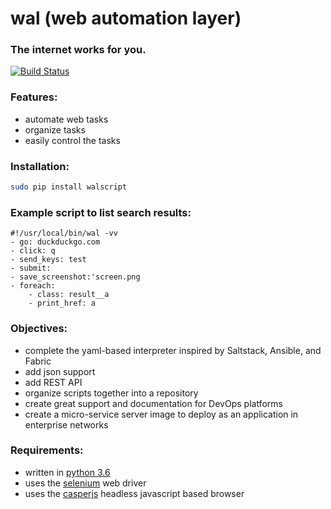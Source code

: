 # wal (web automation layer)

### The internet works for you.

[![Build Status](https://travis-ci.org/classmember/wal.svg?branch=master)](https://travis-ci.org/classmember/wal)

### Features:
* automate web tasks
* organize tasks
* easily control the tasks

### Installation:
```sh
sudo pip install walscript
```

### Example script to list search results:
```wal
#!/usr/local/bin/wal -vv
- go: duckduckgo.com
- click: q
- send_keys: test
- submit:
- save_screenshot:'screen.png
- foreach:
    - class: result__a
    - print_href: a
```

### Objectives:
* complete the yaml-based interpreter inspired by Saltstack, Ansible, and Fabric
* add json support
* add REST API
* organize scripts together into a repository
* create great support and documentation for DevOps platforms
* create a micro-service server image to deploy as an application in enterprise networks

### Requirements:
* written in [python 3.6](https://www.python.org/)
* uses the [selenium](http://selenium-python.readthedocs.io/) web driver
* uses the [casperjs](http://phantomjs.org/) headless javascript based browser
